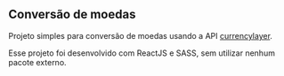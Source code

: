 ## Conversão de moedas

Projeto simples para conversão de moedas usando a API [currencylayer](https://currencylayer.com/).

Esse projeto foi desenvolvido com ReactJS e SASS, sem utilizar nenhum pacote externo.